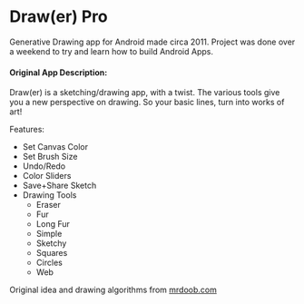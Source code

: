 # Draw(er) Pro
Generative Drawing app for Android made circa 2011. Project was done over a weekend to try and learn how to build Android Apps.

#### Original App Description:

Draw(er) is a sketching/drawing app, with a twist. The various tools give you a new perspective on drawing. So your basic lines, turn into works of art!

Features:
* Set Canvas Color
* Set Brush Size
* Undo/Redo
* Color Sliders
* Save+Share Sketch
* Drawing Tools
  * Eraser
  * Fur
  * Long Fur
  * Simple
  * Sketchy
  * Squares
  * Circles
  * Web

Original idea and drawing algorithms from [mrdoob.com](mrdoob.com)
